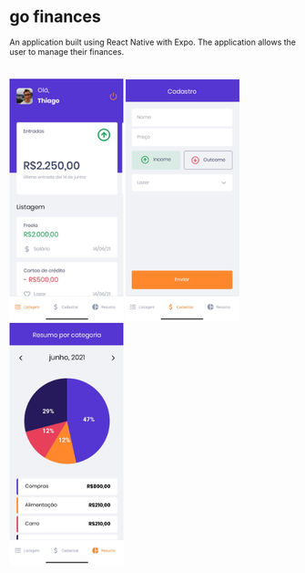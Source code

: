 # go finances
An application built using React Native with Expo. The application allows the user to manage their finances.
#
<img src="https://github.com/euthribeiro/gofinances/blob/master/public/dashboard.jpg" width="200"> <img src="https://github.com/euthribeiro/gofinances/blob/master/public/register.jpg" width="200"> <img src="https://github.com/euthribeiro/gofinances/blob/master/public/resume.jpg" width="200">
